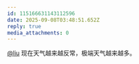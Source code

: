 ```yaml
---
id: 115166631143112596
date: 2025-09-08T03:48:51.652Z
reply: true
media_attachments: 0
---
```


<p><span class="h-card" translate="no"><a href="https://iliu.org/" class="u-url mention" rel="nofollow noopener" target="_blank">@<span>liu</span></a></span> 现在天气越来越反常，极端天气越来越多。</p>
